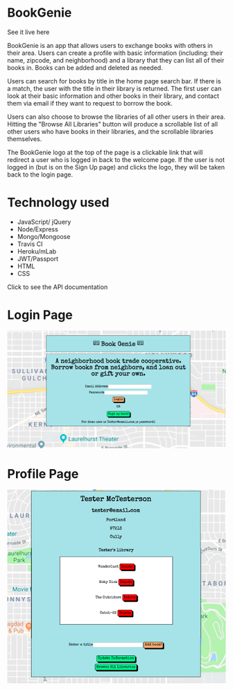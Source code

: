 BookGenie
=========

<p>See it live here <a href='https://warm-lowlands-41210.herokuapp.com/'></a></p>

BookGenie is an app that allows users to exchange books with others in their area. Users can create a profile with basic information (including: their name, zipcode, and neighborhood) and a library that they can list all of their books in. Books can be added and deleted as needed. 

Users can search for books by title in the home page search bar. If there is a match, the user with the title in their library is returned. The first user can look at their basic information and other books in their library, and contact them via email if they want to request to borrow the book.

Users can also choose to browse the libraries of all other users in their area. Hitting the "Browse All Libraries" button will produce a scrollable list of all other users who have books in their libraries, and the scrollable libraries themselves.

The BookGenie logo at the top of the page is a clickable link that will redirect a user who is logged in back to the welcome page. If the user is not logged in (but is on the Sign Up page) and clicks the logo, they will be taken back to the login page.

Technology used
===============

<ul>
	<li>JavaScript/ jQuery</li>
	<li>Node/Express</li>
	<li>Mongo/Mongoose</li>
	<li>Travis CI</li>
	<li>Heroku/mLab</li>
	<li>JWT/Passport</li>
	<li>HTML</li>
	<li>CSS </li>
</ul>

<p>Click to see the API documentation<a href="/public/API-documentation.md"></a></p>

Login Page
==========

<img src="/readme-images/home-screen.png" alt="screenshot of login screen"/>

Profile Page
============

<img src="/readme-images/profile-page.png" alt="screenshot of profile page"/>





